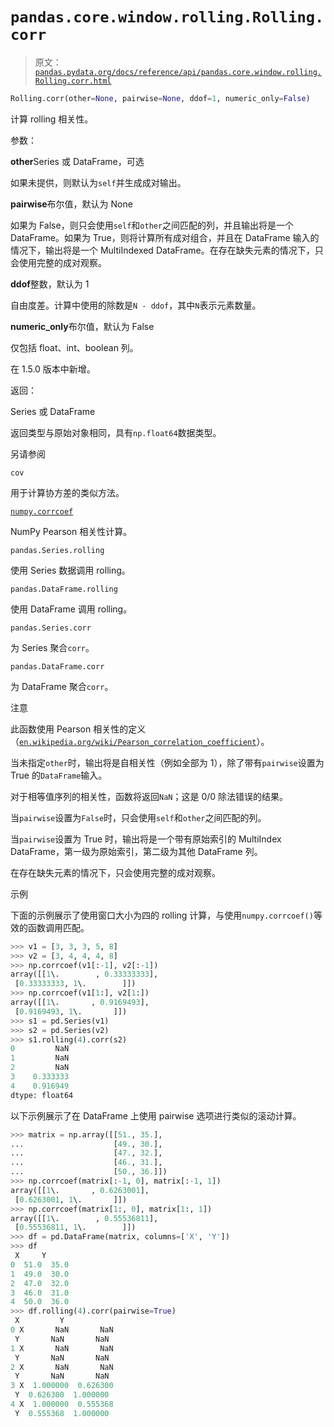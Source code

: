 # `pandas.core.window.rolling.Rolling.corr`

> 原文：[`pandas.pydata.org/docs/reference/api/pandas.core.window.rolling.Rolling.corr.html`](https://pandas.pydata.org/docs/reference/api/pandas.core.window.rolling.Rolling.corr.html)

```py
Rolling.corr(other=None, pairwise=None, ddof=1, numeric_only=False)
```

计算 rolling 相关性。

参数：

**other**Series 或 DataFrame，可选

如果未提供，则默认为`self`并生成成对输出。

**pairwise**布尔值，默认为 None

如果为 False，则只会使用`self`和`other`之间匹配的列，并且输出将是一个 DataFrame。如果为 True，则将计算所有成对组合，并且在 DataFrame 输入的情况下，输出将是一个 MultiIndexed DataFrame。在存在缺失元素的情况下，只会使用完整的成对观察。

**ddof**整数，默认为 1

自由度差。计算中使用的除数是`N - ddof`，其中`N`表示元素数量。

**numeric_only**布尔值，默认为 False

仅包括 float、int、boolean 列。

在 1.5.0 版本中新增。

返回：

Series 或 DataFrame

返回类型与原始对象相同，具有`np.float64`数据类型。

另请参阅

`cov`

用于计算协方差的类似方法。

[`numpy.corrcoef`](https://numpy.org/doc/stable/reference/generated/numpy.corrcoef.html#numpy.corrcoef "(在 NumPy v1.26 中)")

NumPy Pearson 相关性计算。

`pandas.Series.rolling`

使用 Series 数据调用 rolling。

`pandas.DataFrame.rolling`

使用 DataFrame 调用 rolling。

`pandas.Series.corr`

为 Series 聚合`corr`。

`pandas.DataFrame.corr`

为 DataFrame 聚合`corr`。

注意

此函数使用 Pearson 相关性的定义（[`en.wikipedia.org/wiki/Pearson_correlation_coefficient`](https://en.wikipedia.org/wiki/Pearson_correlation_coefficient)）。

当未指定`other`时，输出将是自相关性（例如全部为 1），除了带有`pairwise`设置为 True 的`DataFrame`输入。

对于相等值序列的相关性，函数将返回`NaN`；这是 0/0 除法错误的结果。

当`pairwise`设置为`False`时，只会使用`self`和`other`之间匹配的列。

当`pairwise`设置为 True 时，输出将是一个带有原始索引的 MultiIndex DataFrame，第一级为原始索引，第二级为其他 DataFrame 列。

在存在缺失元素的情况下，只会使用完整的成对观察。

示例

下面的示例展示了使用窗口大小为四的 rolling 计算，与使用`numpy.corrcoef()`等效的函数调用匹配。

```py
>>> v1 = [3, 3, 3, 5, 8]
>>> v2 = [3, 4, 4, 4, 8]
>>> np.corrcoef(v1[:-1], v2[:-1])
array([[1\.        , 0.33333333],
 [0.33333333, 1\.        ]])
>>> np.corrcoef(v1[1:], v2[1:])
array([[1\.       , 0.9169493],
 [0.9169493, 1\.       ]])
>>> s1 = pd.Series(v1)
>>> s2 = pd.Series(v2)
>>> s1.rolling(4).corr(s2)
0         NaN
1         NaN
2         NaN
3    0.333333
4    0.916949
dtype: float64 
```

以下示例展示了在 DataFrame 上使用 pairwise 选项进行类似的滚动计算。

```py
>>> matrix = np.array([[51., 35.],
...                    [49., 30.],
...                    [47., 32.],
...                    [46., 31.],
...                    [50., 36.]])
>>> np.corrcoef(matrix[:-1, 0], matrix[:-1, 1])
array([[1\.       , 0.6263001],
 [0.6263001, 1\.       ]])
>>> np.corrcoef(matrix[1:, 0], matrix[1:, 1])
array([[1\.        , 0.55536811],
 [0.55536811, 1\.        ]])
>>> df = pd.DataFrame(matrix, columns=['X', 'Y'])
>>> df
 X     Y
0  51.0  35.0
1  49.0  30.0
2  47.0  32.0
3  46.0  31.0
4  50.0  36.0
>>> df.rolling(4).corr(pairwise=True)
 X         Y
0 X       NaN       NaN
 Y       NaN       NaN
1 X       NaN       NaN
 Y       NaN       NaN
2 X       NaN       NaN
 Y       NaN       NaN
3 X  1.000000  0.626300
 Y  0.626300  1.000000
4 X  1.000000  0.555368
 Y  0.555368  1.000000 
```
